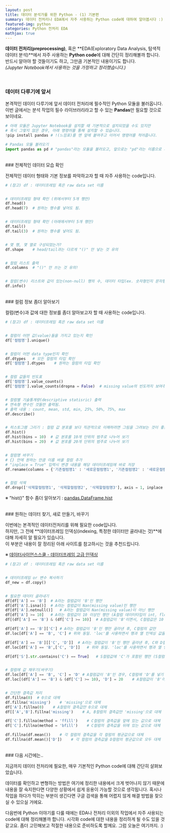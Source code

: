 ```yaml
---
layout: post
title: 데이터 분석가를 위한 Python - (1) 기본편
summary: 데이터 전처리나 EDA에서 자주 사용하는 Python code에 대하여 알아봅시다 :)
featured-img: python
categories: Python 전처리 EDA 
mathjax: true
---
```


**데이터 전처리(preprocessing)**, 혹은 **EDA(Exploratory Data Analysis, 탐색적 데이터 분석)**에서 자주 사용하는 **Python code**에 대해 간단히 정리해볼까 합니다. 반드시 알아야 할 것들이기도 하고, 그만큼 기본적인 내용이기도 합니다.    
*(Jupyter Notebook에서 사용하는 것을 가정하고 정리했습니다.)*

<br>

### 데이터 다루기에 앞서

본격적인 데이터 다루기에 앞서 데이터 전처리에 필수적인 Python 모듈을 불러옵니다.  
이번 글에서는 분석 작업의 필수 라이브러리라고 할 수 있는 **Pandas**만 필요할 것으로 보이네요.

```python
# 아래 모듈은 Jupyter Notebook을 설치할 때 기본적으로 설치되었을 수도 있지만 
# 혹시 그렇지 않은 경우, 아래 명령어를 통해 설치할 수 있습니다.
!pip install pandas	# !(느낌표)를 맨 앞에 붙여주고 이어서 명령어를 적어줍니다.

# Pandas 모듈 불러오기
import pandas as pd	# "pandas"라는 모듈을 불러오고, 앞으로는 "pd"라는 이름으로 사용하겠다는 의미
```


<br>
### 전체적인 데이터 모습 확인

전체적인 데이터 형태와 기본 정보를 파악하고자 할 때 자주 사용하는 code입니다.  


```python
# (참고) df : 데이터프레임 혹은 raw data set 이름


# 데이터프레임 형태 확인 (위에서부터 5개 행만)
df.head()	
df.head(7)	# 원하는 행수를 넣어도 됨.


# 데이터프레임 형태 확인 (아래에서부터 5개 행만)
df.tail() 
df.tail(3)	# 원하는 행수를 넣어도 됨.


# 몇 행, 몇 열로 구성되었는가?
df.shape	# head/tail과는 다르게 "()" 안 넣는 것 유의


# 컬럼 리스트 출력
df.columns	# "()" 안 쓰는 것 유의!


# 컬럼(변수) 리스트와 값이 있는(non-null) 행의 수, 데이터 타입(ex. 숫자형인지 문자형인지) 정보 출력  
df.info()
```

<br>
### 컬럼 정보 좀더 알아보기

컬럼(변수)과 값에 대한 정보를 좀더 알아보고자 할 때 사용하는 code입니다.  

```python
# (참고) df : 데이터프레임 혹은 raw data set 이름


# 컬럼이 어떤 값(value)들을 가지고 있는지 확인
df['컬럼명'].unique()


# 컬럼이 어떤 data type인지 확인
df.dtypes	# 모든 컬럼의 타입 확인
df['컬럼명'].dtypes	# 원하는 컬럼의 타입 확인


# 컬럼 값들의 빈도표
df['컬럼명'].value_counts()
df['컬럼명'].value_counts(dropna = False)	# missing value의 빈도까지 보여주기


# 컬럼별 기술통계량(descriptive statisric) 출력 
# 연속형 변수인 것들만 출력됨.
# 출력 내용 : count, mean, std, min, 25%, 50%, 75%, max
df.describe()


# 히스토그램 그리기 : 컬럼 값 분포를 보다 직관적으로 이해하려면 그림을 그려보는 것이 좋습니다.
df.hist()
df.hist(bins = 10)	# 값 분포를 10개 단위의 범주로 나누어 보기
df.hist(bins = 20)	# 값 분포를 20개 단위의 범주로 나누어 보기


# 컬럼명 바꾸기
# {} 안에 원하는 만큼 이름 바꿀 컬럼 추가
# "inplace = True" 입력시 변경 내용을 해당 데이터프레임에 바로 저장
df.rename(columns = {'기존컬럼명1' : '새로운컬럼명1', '기존컬럼명2' : '새로운컬럼명2'}, inplace = True)


# 컬럼 삭제
df.drop(['삭제할컬럼명1', '삭제할컬럼명2', '삭제할컬럼명3'], axis = 1, inplace = True)  # 'axis=1' 열(컬럼) 기준으로 삭제하겠다는 의미
```

※ "hist()" 함수 좀더 알아보기 : [pandas.DataFrame.hist]('https://pandas.pydata.org/pandas-docs/stable/reference/api/pandas.DataFrame.hist.html')


<br>
### 원하는 데이터 찾기, 새로 만들기, 바꾸기

이번에는 본격적인 데이터전처리를 위해 필요한 code입니다.  
하지만, 그 전에 **데이터프레임 인덱싱(indexing, 특정한 데이터만 골라내는 것)**에 대해 자세히 알 필요가 있습니다.   
이 부분은 내용이 잘 정리된 아래 사이트를 참고하시는 것을 추천드립니다.   

※ [데이터사이언스스쿨 - 데이터프레임 고급 인덱싱]('https://datascienceschool.net/view-notebook/704731b41f794b8ea00768f5b0904512')  


```python 
# (참고) df : 데이터프레임 혹은 raw data set 이름


# 데이터프레임 or 변수 복사하기
df_new = df.copy()


# 필요한 데이터 골라내기
df[df['A'] == 'B']	# A라는 컬럼값이 'B'인 행만
df[df['A'].isna()]	# A라는 컬럼값이 Nan(missing value)인 행만
df[df['A'].notnull()]	# A라는 컬럼값이 Nan(missing value)이 아닌 행만
df[df['A'] >= 10]	# A라는 컬럼값이 10 이상인 행만 (A컬럼 데이터타입이 int, float인 경우만)
df[(df['A'] == 'B') & (df['C'] >= 10)]	# A컬럼값이 'B'이면서, C컬럼값은 10 이상인 행만

df[df['A'] == 'B']['C']	# A라는 컬럼값이 'B'인 행만 골라낸 후, C컬럼의 값만
df.loc[df['A'] == 'B', 'C']	# 위와 동일. 'loc'를 사용하면서 행과 열 인덱싱 값을 모두 사용

df[df['A'] == 'B'][['C', 'D']]	# A라는 컬럼값이 'B'인 행만 골라낸 후, C와 D컬럼의 값만
df.loc[df['A'] == 'B',['C', 'D']]	# 위와 동일. 'loc'를 사용하면서 행과 열 인덱싱 값을 모두 사용

df[df['S'].str.contains('C') == True]	# S컬럼값에 'C'가 포함된 행만 (S컬럼 데이터 타입이 string인 경우만)


# 컬럼에 값 채우기(바꾸기)
df.loc[df['A'] == 'B', 'C'] = 'D' # A컬럼값이 'B'인 경우, C컬럼에 'D'를 넣기
df.loc[(df['A'] == 'B') & (df['C'] >= 10), 'D'] = 20	# A컬럼값이 'B'이면서, C컬럼값은 10 이상인 경우, D컬럼에 20을 넣기


# 간단한 결측값 처리
df.fillna(0)  # 0으로 대체
df.fillna('missing')    # 'missing'으로 대체
df['A'].fillna(0)    # A컬럼의 결측값만 0으로 대체
df[['A','B'].fillna('missing')    # A, B컬럼의 결측값만 'missing'으로 대체

df['C'].fillna(method = 'ffill')    # C컬럼의 결측값을 앞에 있는 값으로 대체
df['C'].fillna(method = 'bfill')    # C컬럼의 결측값을 뒤에 있는 값으로 대체

df.fillna(df.mean())    # 각 컬럼의 결측값을 각 컬럼의 평균값으로 대체
df.fillna(df.mean()['D'])    # 각 컬럼의 결측값을 D컬럼의 평균값으로 모두 대체
```


<br>
### 다음 시간에는..

지금까지 데이터 전처리에 필요한, 매우 기본적인 Python code에 대해 간단히 살펴보았습니다.  

데이터를 확인하고 변형하는 방법은 여기에 정리한 내용에서 크게 벗어나지 않기 때문에 내용을 잘 숙지한다면 다양한 상황에서 쉽게 응용이 가능할 것으로 생각됩니다. 혹시나 작업을 하다가 막히는 부분이 생긴다면 구글 검색을 통해 어렵지 않게 해결 방법을 찾으실 수 있으실 거에요.  

다음번에 Python 이야기를 다룰 때에는 EDA나 전처리 이외의 작업에서 자주 사용되는 code에 대해 정리해볼까 합니다. 시각화 code에 대한 내용을 정리하게 될 수도 있을 것 같고요. 좀더 고민해보고 적절한 내용으로 준비하도록 할께요. 그럼 오늘은 여기까지. :)    













